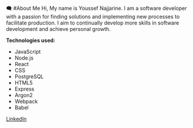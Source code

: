 :left_speech_bubble: #About Me
Hi, My name is Youssef Najjarine. I am a software developer with a passion for finding solutions and implementing new processes to facilitate production. I aim to continually develop more skills in software development and achieve personal growth.

**Technologies used:**

- JavaScript 
- Node.js 
- React 
- CSS
- PostgreSQL
- HTML5
- Express
- Argon2
- Webpack
- Babel

[LinkedIn](https://www.linkedin.com/in/youssefnajjarine/)

